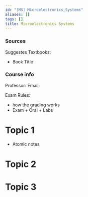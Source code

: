 ```yaml
---
id: "[MS] Microelectronics_Systems"
aliases: []
tags: []
title: Microelectronics Systems
---
```


### Sources 

Suggestes Textbooks:
 - Book Title

### Course info 
Professor: 
Email:
 

Exam Rules:
 - how the grading works 
 - Exam + Oral + Labs

# Topic 1 
 - Atomic notes
# Topic 2 

# Topic 3

